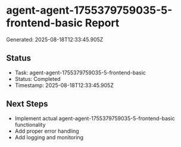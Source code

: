 # agent-agent-1755379759035-5-frontend-basic Report

Generated: 2025-08-18T12:33:45.905Z

## Status
- Task: agent-agent-1755379759035-5-frontend-basic
- Status: Completed
- Timestamp: 2025-08-18T12:33:45.905Z

## Next Steps
- Implement actual agent-agent-1755379759035-5-frontend-basic functionality
- Add proper error handling
- Add logging and monitoring
